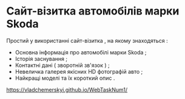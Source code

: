 # Сайт-візитка автомобілів марки Skoda
Простий у використанні сайт-візитка , на якому знаходяться :
- Основна інформація про автомобілі марки Skoda ;
- Історія заснування ;
- Контактні дані ( зворотній зв'язок ) ;
- Невеличка галерея якісних HD фотографій авто ;
- Найкращі моделі та їх короткий опис .


https://vladchemerskyi.github.io/WebTaskNum1/
